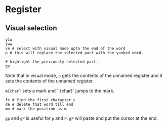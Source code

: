 # Register

## Visual selection

    yiw
    jww
    ve # select with visual mode upto the end of the word
    p # this will replace the selected part with the yanked word.

    # highlight the previously selected part.
    gv

Note that in visual mode, `p` gets the contents of the unnamed register and it sets the contents of the unnamed register. 

`m{char}` sets a mark and ``{char}` jumps to the mark.

    fc # find the first character c
    de # delete that word till end
    mm # mark the position as m
    
`gp` and `gP` is useful for `p` and `P`. `gP` will paste and put the cursor at the end.



